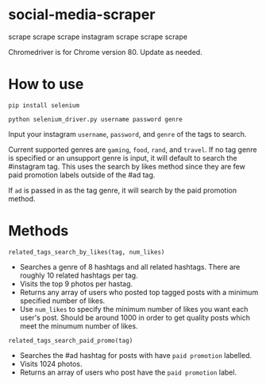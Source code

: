 # social-media-scraper
scrape scrape scrape instagram scrape scrape scrape

Chromedriver is for Chrome version 80. Update as needed. 

# How to use

`pip install selenium`

`python selenium_driver.py username password genre`

Input your instagram `username`, `password`, and `genre` of the tags to search. 

Current supported genres are `gaming`, `food`, `rand`, and `travel`. If no tag genre is specified or an unsupport genre is input, it will default to search the #instagram tag. This uses the search by likes method since they are few paid promotion labels outside of the #ad tag. 

If `ad` is passed in as the tag genre, it will search by the paid promotion method. 

# Methods 


`related_tags_search_by_likes(tag, num_likes)`

 * Searches a genre of 8 hashtags and all related hashtags. There are roughly 10 related hashtags per tag. 
 * Visits the top 9 photos per hastag. 
 * Returns any array of users who posted top tagged posts with a minimum specified number of likes. 
 * Use `num_likes` to specify the minimum number of likes you want each user's post. Should be around 1000 in order to get quality posts which meet the minumum number of likes. 


 `related_tags_search_paid_promo(tag)`

 * Searches the #ad hashtag for posts with have `paid promotion` labelled. 
 * Visits 1024 photos. 
 * Returns an array of users who post have the `paid promotion` label. 
